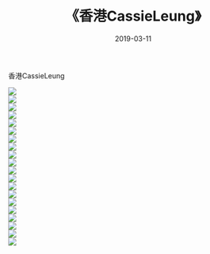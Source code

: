 ﻿---
layout: post
title:  《香港CassieLeung》
date:   2019-03-11
img: http://img.660000.xyz/Sharelink/性感/2019/香港CassieLeung/000.jpg
categories: [美女, 清纯, 唯美]
---

香港CassieLeung

  ![](http://img.660000.xyz/Sharelink/性感/2019/香港CassieLeung/001.jpg) <br> ![](http://img.660000.xyz/Sharelink/性感/2019/香港CassieLeung/002.jpg) <br> ![](http://img.660000.xyz/Sharelink/性感/2019/香港CassieLeung/003.jpg) <br> ![](http://img.660000.xyz/Sharelink/性感/2019/香港CassieLeung/004.jpg) <br> ![](http://img.660000.xyz/Sharelink/性感/2019/香港CassieLeung/005.jpg) <br> ![](http://img.660000.xyz/Sharelink/性感/2019/香港CassieLeung/006.jpg) <br> ![](http://img.660000.xyz/Sharelink/性感/2019/香港CassieLeung/007.jpg) <br> ![](http://img.660000.xyz/Sharelink/性感/2019/香港CassieLeung/008.jpg) <br> ![](http://img.660000.xyz/Sharelink/性感/2019/香港CassieLeung/009.jpg) <br> ![](http://img.660000.xyz/Sharelink/性感/2019/香港CassieLeung/010.jpg) <br> ![](http://img.660000.xyz/Sharelink/性感/2019/香港CassieLeung/011.jpg) <br> ![](http://img.660000.xyz/Sharelink/性感/2019/香港CassieLeung/012.jpg) <br> ![](http://img.660000.xyz/Sharelink/性感/2019/香港CassieLeung/013.jpg) <br> ![](http://img.660000.xyz/Sharelink/性感/2019/香港CassieLeung/014.jpg) <br> ![](http://img.660000.xyz/Sharelink/性感/2019/香港CassieLeung/015.jpg) <br> ![](http://img.660000.xyz/Sharelink/性感/2019/香港CassieLeung/016.jpg) <br> ![](http://img.660000.xyz/Sharelink/性感/2019/香港CassieLeung/017.jpg) <br> ![](http://img.660000.xyz/Sharelink/性感/2019/香港CassieLeung/018.jpg) <br> ![](http://img.660000.xyz/Sharelink/性感/2019/香港CassieLeung/019.jpg) <br> ![](http://img.660000.xyz/Sharelink/性感/2019/香港CassieLeung/020.jpg) <br>